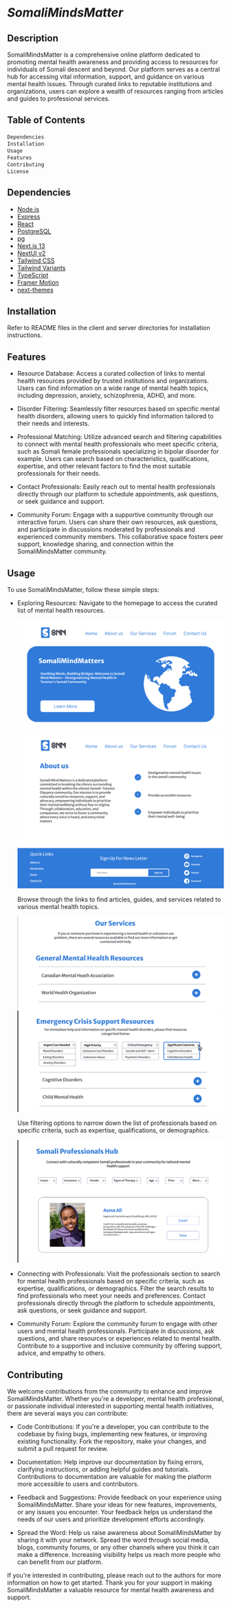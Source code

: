 # _SomaliMindsMatter_

## Description

SomaliMindsMatter is a comprehensive online platform dedicated to promoting mental health awareness and providing access to resources for individuals of Somali descent and beyond. Our platform serves as a central hub for accessing vital information, support, and guidance on various mental health issues. Through curated links to reputable institutions and organizations, users can explore a wealth of resources ranging from articles and guides to professional services.

## Table of Contents

    Dependencies
    Installation
    Usage
    Features
    Contributing
    License

## Dependencies

- [Node.js](https://nodejs.org/en/)
- [Express](https://expressjs.com/)
- [React](https://reactjs.org/)
- [PostgreSQL](https://www.postgresql.org/)
- [pg](https://www.npmjs.com/package/pg)
- [Next.js 13](https://nextjs.org/docs/getting-started)
- [NextUI v2](https://nextui.org/)
- [Tailwind CSS](https://tailwindcss.com/)
- [Tailwind Variants](https://tailwind-variants.org)
- [TypeScript](https://www.typescriptlang.org/)
- [Framer Motion](https://www.framer.com/motion/)
- [next-themes](https://github.com/pacocoursey/next-themes)

## Installation

Refer to README files in the client and server directories for installation instructions.

## Features

- Resource Database: Access a curated collection of links to mental health resources provided by trusted institutions and organizations. Users can find information on a wide range of mental health topics, including depression, anxiety, schizophrenia, ADHD, and more.

- Disorder Filtering: Seamlessly filter resources based on specific mental health disorders, allowing users to quickly find information tailored to their needs and interests.

- Professional Matching: Utilize advanced search and filtering capabilities to connect with mental health professionals who meet specific criteria, such as Somali female professionals specializing in bipolar disorder for example. Users can search based on characteristics, qualifications, expertise, and other relevant factors to find the most suitable professionals for their needs.

- Contact Professionals: Easily reach out to mental health professionals directly through our platform to schedule appointments, ask questions, or seek guidance and support.

- Community Forum: Engage with a supportive community through our interactive forum. Users can share their own resources, ask questions, and participate in discussions moderated by professionals and experienced community members. This collaborative space fosters peer support, knowledge sharing, and connection within the SomaliMindsMatter community.

## Usage

To use SomaliMindsMatter, follow these simple steps:

- Exploring Resources:
  Navigate to the homepage to access the curated list of mental health resources.

  ![Home Page](https://github.com/mary-a1/2024-hackathon-team-2/blob/readme/Screenshots/Home.png)
  ![About Us](https://github.com/mary-a1/2024-hackathon-team-2/blob/readme/Screenshots/AboutUs.png)

  Browse through the links to find articles, guides, and services related to various mental health topics.

  ![Our Services](https://github.com/mary-a1/2024-hackathon-team-2/blob/readme/Screenshots/OurServices1.png)
  ![Our Services Cont'd](https://github.com/mary-a1/2024-hackathon-team-2/blob/readme/Screenshots/OurServices2.png)

  Use filtering options to narrow down the list of professionals based on specific criteria, such as expertise, qualifications, or demographics.

  ![Somali Professionals Hub](https://github.com/mary-a1/2024-hackathon-team-2/blob/readme/Screenshots/ProfessionalsHub.png)

- Connecting with Professionals:
  Visit the professionals section to search for mental health professionals based on specific criteria, such as expertise, qualifications, or demographics.
  Filter the search results to find professionals who meet your needs and preferences.
  Contact professionals directly through the platform to schedule appointments, ask questions, or seek guidance and support.

- Community Forum:
  Explore the community forum to engage with other users and mental health professionals.
  Participate in discussions, ask questions, and share resources or experiences related to mental health.
  Contribute to a supportive and inclusive community by offering support, advice, and empathy to others.

## Contributing

We welcome contributions from the community to enhance and improve SomaliMindsMatter. Whether you're a developer, mental health professional, or passionate individual interested in supporting mental health initiatives, there are several ways you can contribute:

- Code Contributions: If you're a developer, you can contribute to the codebase by fixing bugs, implementing new features, or improving existing functionality. Fork the repository, make your changes, and submit a pull request for review.

- Documentation: Help improve our documentation by fixing errors, clarifying instructions, or adding helpful guides and tutorials. Contributions to documentation are valuable for making the platform more accessible to users and contributors.

- Feedback and Suggestions: Provide feedback on your experience using SomaliMindsMatter. Share your ideas for new features, improvements, or any issues you encounter. Your feedback helps us understand the needs of our users and prioritize development efforts accordingly.

- Spread the Word: Help us raise awareness about SomaliMindsMatter by sharing it with your network. Spread the word through social media, blogs, community forums, or any other channels where you think it can make a difference. Increasing visibility helps us reach more people who can benefit from our platform.

If you're interested in contributing, please reach out to the authors for more information on how to get started. Thank you for your support in making SomaliMindsMatter a valuable resource for mental health awareness and support.
